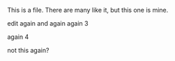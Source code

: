 This is a file. There are many like it, but this one is mine.

edit again
and again
again 3

again 4

not this again?
